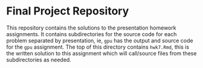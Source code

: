 # Final Project Repository

This repository contains the solutions to the presentation homework
assignments. It contains subdirectories for the source code for each problem
separated by presentation, ie, `gpu` has the output and source
code for the `gpu` assignment. The top of this directory contains `hwk7.Rmd`,
this is the written solution to this assignment which will call/source files
from these subdirectories as needed.
